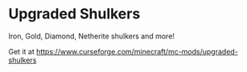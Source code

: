 # Upgraded Shulkers

Iron, Gold, Diamond, Netherite shulkers and more!

Get it at https://www.curseforge.com/minecraft/mc-mods/upgraded-shulkers
